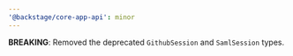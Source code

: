 ```yaml
---
'@backstage/core-app-api': minor
---
```


**BREAKING**: Removed the deprecated `GithubSession` and `SamlSession` types.
